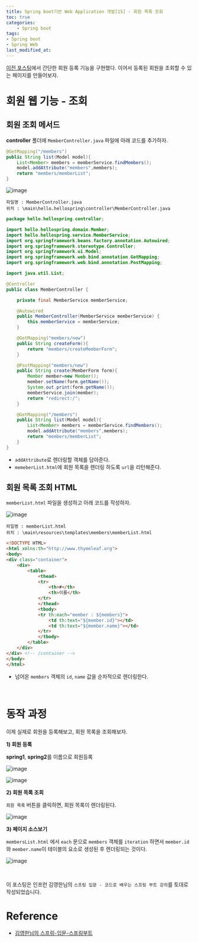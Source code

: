```yaml
---
title: Spring boot기반 Web Application 개발[15] - 회원 목록 조회
toc: true
categories:	
    - Spring boot
tags:
- Spring boot
- Spring Web
last_modified_at: 
---
```


 [이전 포스팅](https://gwang920.github.io/spring%20boot/springboot(14)-MVC-home/)에서 간단한 회원 등록 기능을 구현했다. 이어서 등록된 회원을 조회할 수 있는 페이지를 만들어보자. 

# 회원 웹 기능 - 조회

## 회원 조회 메서드

**controller** 폴더에 `MemberController.java` 파일에 아래 코드를 추가하자.

```java
@GetMapping("/members")
public String list(Model model){
	List<Member> members = memberService.findMembers();
	model.addAttribute("members",members);
	return "members/memberList";
}
```



![image](https://user-images.githubusercontent.com/49560745/104889462-9e02d000-59b1-11eb-8dc5-0d98b8c7319f.png)

```
파일명 : MemberController.java
위치 : \main\hello.hellospring\controller\MemberController.java
```

```java
package hello.hellospring.controller;

import hello.hellospring.domain.Member;
import hello.hellospring.service.MemberService;
import org.springframework.beans.factory.annotation.Autowired;
import org.springframework.stereotype.Controller;
import org.springframework.ui.Model;
import org.springframework.web.bind.annotation.GetMapping;
import org.springframework.web.bind.annotation.PostMapping;

import java.util.List;

@Controller
public class MemberController {

    private final MemberService memberService;

    @Autowired
    public MemberController(MemberService memberService) {
        this.memberService = memberService;
    }

    @GetMapping("members/new")
    public String createForm(){
        return "members/createMemberForm";
    }

    @PostMapping("members/new")
    public String create(MemberForm form){
        Member member=new Member();
        member.setName(form.getName());
        System.out.print(form.getName());
        memberService.join(member);
        return "redirect:/";
    }

    @GetMapping("/members")
    public String list(Model model){
        List<Member> members = memberService.findMembers();
        model.addAttribute("members",members);
        return "members/memberList";
    }
}

```

- `addAttribute`로 렌더링할 객체를 담아준다.
- `memeberList.html`에 회원 목록을 렌더링 하도록 `url`을 리턴해준다.

## 회원 목록 조회 HTML 

`memberList.html` 파일을 생성하고 아래 코드를 작성하자. 

![image](https://user-images.githubusercontent.com/49560745/104992076-9439a500-5a63-11eb-9742-5a96811975e8.png)

```
파일명 : memberList.html
위치 : \main\resources\templates\members\memberList.html
```

```html
<!DOCTYPE HTML>
<html xmlns:th="http://www.thymeleaf.org">
<body>
<div class="container">
    <div>
        <table>
            <thead>
            <tr>
                <th>#</th>
                <th>이름</th>
            </tr>
            </thead>
            <tbody>
            <tr th:each="member : ${members}">
                <td th:text="${member.id}"></td>
                <td th:text="${member.name}"></td>
            </tr>
            </tbody>
        </table>
    </div>
</div> <!-- /container -->
</body>
</html>

```

- 넘어온 `members` 객체의 `id`, `name` 값을 순차적으로 렌더링한다. 



<br/>

# 동작 과정

이제 실제로 회원을 등록해보고, 회원 목록을 조회해보자.

**1) 회원 등록**

**spring1**, **spring2**를 이름으로 회원등록

![image](https://user-images.githubusercontent.com/49560745/104992257-feeae080-5a63-11eb-82e4-0c94640b78fb.png)

![image](https://user-images.githubusercontent.com/49560745/104992235-f4304b80-5a63-11eb-92b4-4cb66492d39a.png)

**2) 회원 목록 조회**

`회원 목록` 버튼을 클릭하면, 회원 목록이 렌더링된다.

![image](https://user-images.githubusercontent.com/49560745/104992306-188c2800-5a64-11eb-9c4a-0590d18b0714.png)

**3) 페이지 소스보기**

`membersList.html` 에서 `each` 문으로 `members` 객체를 `iteration` 하면서 `member.id` 와 `member.name`이 테이블의 요소로 생성된 후 렌더링되는 것이다.

![image](https://user-images.githubusercontent.com/49560745/104992386-496c5d00-5a64-11eb-9aa3-74e773d2ec98.png)

<br/>

이 포스팅은 인프런 김영한님의 `스프링 입문 - 코드로 배우는 스프링 부트 강의`를 토대로 작성되었습니다.

# Reference

- [김영한님의 스프링-입문-스프링부트](https://www.inflearn.com/course/%EC%8A%A4%ED%94%84%EB%A7%81-%EC%9E%85%EB%AC%B8-%EC%8A%A4%ED%94%84%EB%A7%81%EB%B6%80%ED%8A%B8/lecture/49577?tab=curriculum)

